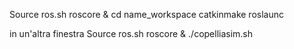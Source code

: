 Source ros.sh
roscore &
cd name_workspace
catkinmake
roslaunc

in un'altra finestra
Source ros.sh
roscore &
./copelliasim.sh
